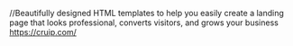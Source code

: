 
//Beautifully designed HTML templates to help you easily create a landing page that looks professional, converts visitors, and grows your business
https://cruip.com/
